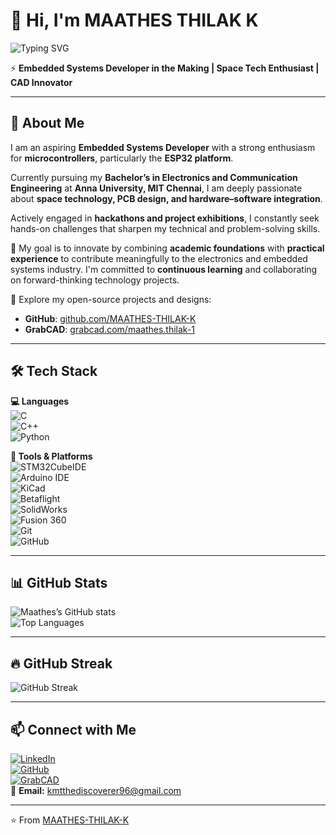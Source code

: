 # 👋 Hi, I'm MAATHES THILAK K  

![Typing SVG](https://readme-typing-svg.herokuapp.com?size=24&color=F75C7E&center=true&vCenter=true&width=700&lines=Aspiring+Embedded+Systems+Developer;Passionate+about+ESP32+and+PCB+Design;Always+Innovating+%7C+Always+Learning)

⚡ **Embedded Systems Developer in the Making | Space Tech Enthusiast | CAD Innovator**

---

## 🚀 About Me  

I am an aspiring **Embedded Systems Developer** with a strong enthusiasm for **microcontrollers**, particularly the **ESP32 platform**.  

Currently pursuing my **Bachelor’s in Electronics and Communication Engineering** at **Anna University, MIT Chennai**, I am deeply passionate about **space technology, PCB design, and hardware–software integration**.  

Actively engaged in **hackathons and project exhibitions**, I constantly seek hands-on challenges that sharpen my technical and problem-solving skills.  

🎯 My goal is to innovate by combining **academic foundations** with **practical experience** to contribute meaningfully to the electronics and embedded systems industry. I'm committed to **continuous learning** and collaborating on forward-thinking technology projects.  

🔗 Explore my open-source projects and designs:  
- **GitHub**: [github.com/MAATHES-THILAK-K](https://github.com/MAATHES-THILAK-K)  
- **GrabCAD**: [grabcad.com/maathes.thilak-1](https://grabcad.com/maathes.thilak-1)  

---

## 🛠 Tech Stack  

**💻 Languages**  
![C](https://img.shields.io/badge/C-00599C?style=flat&logo=c&logoColor=white)  
![C++](https://img.shields.io/badge/C%2B%2B-00599C?style=flat&logo=c%2B%2B&logoColor=white)  
![Python](https://img.shields.io/badge/Python-3776AB?style=flat&logo=python&logoColor=white)  

**🔌 Tools & Platforms**  
![STM32CubeIDE](https://img.shields.io/badge/STM32CubeIDE-03234B?style=flat&logo=stmicroelectronics&logoColor=white)  
![Arduino IDE](https://img.shields.io/badge/Arduino-00979D?style=flat&logo=arduino&logoColor=white)  
![KiCad](https://img.shields.io/badge/KiCad-314CB0?style=flat&logo=kicad&logoColor=white)  
![Betaflight](https://img.shields.io/badge/Betaflight-FFCC00?style=flat&logo=drone&logoColor=black)  
![SolidWorks](https://img.shields.io/badge/SolidWorks-FF0000?style=flat&logo=dassaultsystemes&logoColor=white)  
![Fusion 360](https://img.shields.io/badge/Fusion%20360-FF6A00?style=flat&logo=autodesk&logoColor=white)  
![Git](https://img.shields.io/badge/Git-F05032?style=flat&logo=git&logoColor=white)  
![GitHub](https://img.shields.io/badge/GitHub-181717?style=flat&logo=github&logoColor=white)  

---

## 📊 GitHub Stats  

![Maathes’s GitHub stats](https://github-readme-stats.vercel.app/api?username=MAATHES-THILAK-K&show_icons=true&theme=radical)  
![Top Languages](https://github-readme-stats.vercel.app/api/top-langs/?username=MAATHES-THILAK-K&layout=compact&theme=radical)  

---

## 🔥 GitHub Streak  

![GitHub Streak](https://streak-stats.demolab.com?user=MAATHES-THILAK-K&theme=highcontrast&fire=FF8C00&ring=FF8C00&currStreakLabel=FF8C00&sideLabels=FFFFFF&sideNums=FFFFFF&hide_border=true)  

---

## 📫 Connect with Me  

[![LinkedIn](https://img.shields.io/badge/-LinkedIn-blue?style=flat&logo=linkedin)](https://www.linkedin.com/in/maathes-thilak-k/)  
[![GitHub](https://img.shields.io/badge/-GitHub-black?style=flat&logo=github)](https://github.com/MAATHES-THILAK-K)  
[![GrabCAD](https://img.shields.io/badge/-GrabCAD-red?style=flat&logo=autodesk)](https://grabcad.com/maathes.thilak-1)  
📧 **Email:** kmtthediscoverer96@gmail.com  

---

⭐️ From [MAATHES-THILAK-K](https://github.com/MAATHES-THILAK-K)
